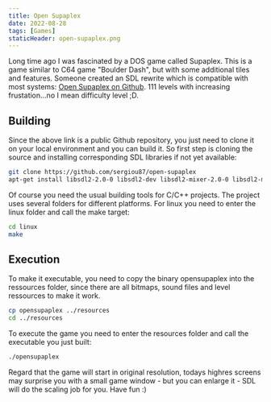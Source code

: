 ```yaml
---
title: Open Supaplex
date: 2022-08-28
tags: [Games]
staticHeader: open-supaplex.png
---
```


Long time ago I was fascinated by a DOS game called Supaplex. This is a game similar to C64 game "Boulder Dash", but with some additional tiles and features. Someone created an SDL rewrite which is compatible with most systems: [Open Supaplex on Github](https://github.com/sergiou87/open-supaplex "Open Supaplex"). 111 levels with increasing frustation...no I mean difficulty level ;D. 

## Building

Since the above link is a public Github repository, you just need to clone it on your local environment and you can build it. So first step is cloning the source and installing corresponding SDL libraries if not yet available:

```bash
git clone https://github.com/sergiou87/open-supaplex
apt-get install libsdl2-2.0-0 libsdl2-dev libsdl2-mixer-2.0-0 libsdl2-mixer-dev
```

Of course you need the usual building tools for C/C++ projects. The project uses several folders for different platforms. For linux you need to enter the linux folder and call the make target:

```bash
cd linux
make
```

## Execution

To make it executable, you need to copy the binary opensupaplex into the ressources folder, since there are all bitmaps, sound files and level ressources to make it work.

```bash
cp opensupaplex ../resources
cd ../resources
```

To execute the game you need to enter the resources folder and call the executable you just built:

```bash
./opensupaplex
```

Regard that the game will start in original resolution, todays highres screens may surprise you with a small game window - but you can enlarge it - SDL will do the scaling job for you. Have fun :)
